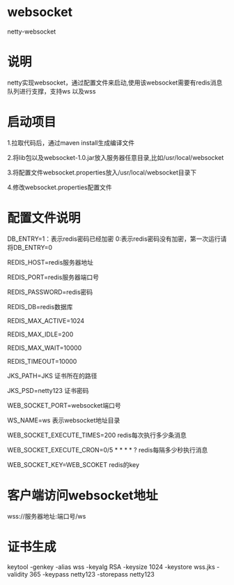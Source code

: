 # websocket
netty-websocket

# 说明
netty实现websocket，通过配置文件来启动,使用该websocket需要有redis消息队列进行支撑，支持ws
以及wss

# 启动项目
1.拉取代码后，通过maven install生成编译文件

2.将lib包以及websocket-1.0.jar放入服务器任意目录,比如/usr/local/websocket

3.将配置文件websocket.properties放入/usr/local/websocket目录下

4.修改websocket.properties配置文件


# 配置文件说明
DB_ENTRY=1：表示redis密码已经加密 0:表示redis密码没有加密，第一次运行请将DB_ENTRY=0

REDIS_HOST=redis服务器地址

REDIS_PORT=redis服务器端口号

REDIS_PASSWORD=redis密码

REDIS_DB=redis数据库

REDIS_MAX_ACTIVE=1024

REDIS_MAX_IDLE=200

REDIS_MAX_WAIT=10000

REDIS_TIMEOUT=10000

JKS_PATH=JKS 证书所在的路径

JKS_PSD=netty123 证书密码

WEB_SOCKET_PORT=websocket端口号

WS_NAME=ws  表示websocket地址目录

WEB_SOCKET_EXECUTE_TIMES=200  redis每次执行多少条消息

WEB_SOCKET_EXECUTE_CRON=0/5 * * * * ? redis每隔多少秒执行消息

WEB_SOCKET_KEY=WEB_SCOKET redis的key

# 客户端访问websocket地址
wss://服务器地址:端口号/ws

# 证书生成
keytool -genkey -alias wss -keyalg RSA -keysize 1024 -keystore wss.jks -validity 365 -keypass netty123 -storepass netty123


  
